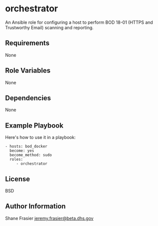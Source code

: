 orchestrator
============

An Ansible role for configuring a host to perform BOD 18-01 (HTTPS and
Trustworthy Email) scanning and reporting.

Requirements
------------

None

Role Variables
--------------

None

Dependencies
------------

None

Example Playbook
----------------

Here's how to use it in a playbook:

    - hosts: bod_docker
      become: yes
      become_method: sudo
      roles:
         - orchestrator

License
-------

BSD

Author Information
------------------

Shane Frasier <jeremy.frasier@beta.dhs.gov>
